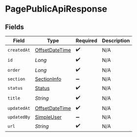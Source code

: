 # PagePublicApiResponse


## Fields

| Field                                                                                     | Type                                                                                      | Required                                                                                  | Description                                                                               |
| ----------------------------------------------------------------------------------------- | ----------------------------------------------------------------------------------------- | ----------------------------------------------------------------------------------------- | ----------------------------------------------------------------------------------------- |
| `createdAt`                                                                               | [OffsetDateTime](https://docs.oracle.com/javase/8/docs/api/java/time/OffsetDateTime.html) | :heavy_check_mark:                                                                        | N/A                                                                                       |
| `id`                                                                                      | *Long*                                                                                    | :heavy_check_mark:                                                                        | N/A                                                                                       |
| `order`                                                                                   | *Long*                                                                                    | :heavy_check_mark:                                                                        | N/A                                                                                       |
| `section`                                                                                 | [SectionInfo](../../models/shared/SectionInfo.md)                                         | :heavy_minus_sign:                                                                        | N/A                                                                                       |
| `status`                                                                                  | [Status](../../models/shared/Status.md)                                                   | :heavy_check_mark:                                                                        | N/A                                                                                       |
| `title`                                                                                   | *String*                                                                                  | :heavy_check_mark:                                                                        | N/A                                                                                       |
| `updatedAt`                                                                               | [OffsetDateTime](https://docs.oracle.com/javase/8/docs/api/java/time/OffsetDateTime.html) | :heavy_check_mark:                                                                        | N/A                                                                                       |
| `updatedBy`                                                                               | [SimpleUser](../../models/shared/SimpleUser.md)                                           | :heavy_minus_sign:                                                                        | N/A                                                                                       |
| `url`                                                                                     | *String*                                                                                  | :heavy_check_mark:                                                                        | N/A                                                                                       |